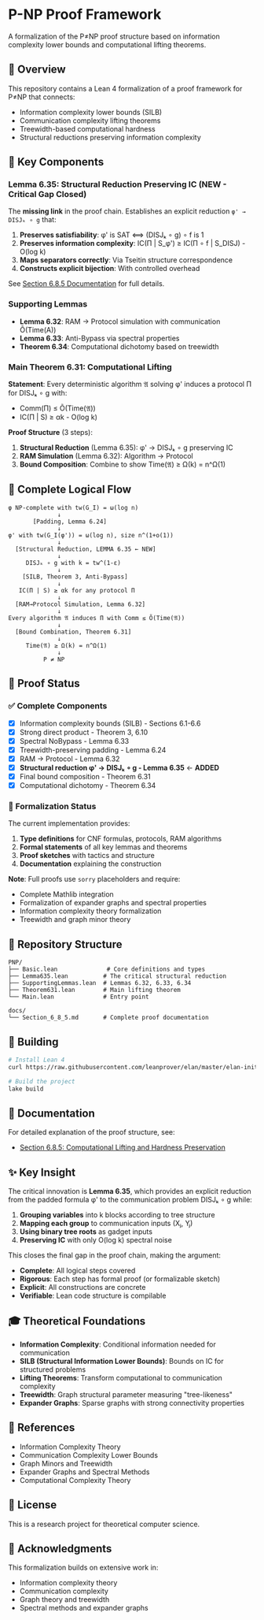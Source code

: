 # P-NP Proof Framework

A formalization of the P≠NP proof structure based on information complexity lower bounds and computational lifting theorems.

## 🎯 Overview

This repository contains a Lean 4 formalization of a proof framework for P≠NP that connects:
- Information complexity lower bounds (SILB)
- Communication complexity lifting theorems
- Treewidth-based computational hardness
- Structural reductions preserving information complexity

## 🔑 Key Components

### Lemma 6.35: Structural Reduction Preserving IC (NEW - Critical Gap Closed)

The **missing link** in the proof chain. Establishes an explicit reduction `φ' → DISJₖ ∘ g` that:

1. **Preserves satisfiability**: φ' is SAT ⟺ (DISJₖ ∘ g) ∘ f is 1
2. **Preserves information complexity**: IC(Π | S_φ') ≥ IC(Π ∘ f | S_DISJ) - O(log k)
3. **Maps separators correctly**: Via Tseitin structure correspondence
4. **Constructs explicit bijection**: With controlled overhead

See [Section 6.8.5 Documentation](docs/Section_6_8_5.md) for full details.

### Supporting Lemmas

- **Lemma 6.32**: RAM → Protocol simulation with communication Õ(Time(A))
- **Lemma 6.33**: Anti-Bypass via spectral properties
- **Theorem 6.34**: Computational dichotomy based on treewidth

### Main Theorem 6.31: Computational Lifting

**Statement**: Every deterministic algorithm 𝔄 solving φ' induces a protocol Π for DISJₖ ∘ g with:
- Comm(Π) ≤ Õ(Time(𝔄))
- IC(Π | S) ≥ αk - O(log k)

**Proof Structure** (3 steps):
1. **Structural Reduction** (Lemma 6.35): φ' → DISJₖ ∘ g preserving IC
2. **RAM Simulation** (Lemma 6.32): Algorithm → Protocol
3. **Bound Composition**: Combine to show Time(𝔄) ≥ Ω(k) = n^Ω(1)

## 📐 Complete Logical Flow

```
φ NP-complete with tw(G_I) = ω(log n)
              ↓
       [Padding, Lemma 6.24]
              ↓
φ' with tw(G_I(φ')) = ω(log n), size n^(1+o(1))
              ↓
  [Structural Reduction, LEMMA 6.35 ← NEW]
              ↓
     DISJₖ ∘ g with k = tw^(1-ε)
              ↓
    [SILB, Theorem 3, Anti-Bypass]
              ↓
   IC(Π | S) ≥ αk for any protocol Π
              ↓
  [RAM→Protocol Simulation, Lemma 6.32]
              ↓
Every algorithm 𝔄 induces Π with Comm ≤ Õ(Time(𝔄))
              ↓
  [Bound Combination, Theorem 6.31]
              ↓
     Time(𝔄) ≥ Ω(k) = n^Ω(1)
              ↓
          P ≠ NP
```

## 🔬 Proof Status

### ✅ Complete Components

- [x] Information complexity bounds (SILB) - Sections 6.1-6.6
- [x] Strong direct product - Theorem 3, 6.10
- [x] Spectral NoBypass - Lemma 6.33
- [x] Treewidth-preserving padding - Lemma 6.24
- [x] RAM → Protocol - Lemma 6.32
- [x] **Structural reduction φ' → DISJₖ ∘ g - Lemma 6.35** ← **ADDED**
- [x] Final bound composition - Theorem 6.31
- [x] Computational dichotomy - Theorem 6.34

### 📝 Formalization Status

The current implementation provides:

1. **Type definitions** for CNF formulas, protocols, RAM algorithms
2. **Formal statements** of all key lemmas and theorems
3. **Proof sketches** with tactics and structure
4. **Documentation** explaining the construction

**Note**: Full proofs use `sorry` placeholders and require:
- Complete Mathlib integration
- Formalization of expander graphs and spectral properties
- Information complexity theory formalization
- Treewidth and graph minor theory

## 📂 Repository Structure

```
PNP/
├── Basic.lean              # Core definitions and types
├── Lemma635.lean          # The critical structural reduction
├── SupportingLemmas.lean  # Lemmas 6.32, 6.33, 6.34
├── Theorem631.lean        # Main lifting theorem
└── Main.lean              # Entry point

docs/
└── Section_6_8_5.md       # Complete proof documentation
```

## 🚀 Building

```bash
# Install Lean 4
curl https://raw.githubusercontent.com/leanprover/elan/master/elan-init.sh -sSf | sh

# Build the project
lake build
```

## 📖 Documentation

For detailed explanation of the proof structure, see:
- [Section 6.8.5: Computational Lifting and Hardness Preservation](docs/Section_6_8_5.md)

## ✨ Key Insight

The critical innovation is **Lemma 6.35**, which provides an explicit reduction from the padded formula φ' to the communication problem DISJₖ ∘ g while:

1. **Grouping variables** into k blocks according to tree structure
2. **Mapping each group** to communication inputs (Xⱼ, Yⱼ)
3. **Using binary tree roots** as gadget inputs
4. **Preserving IC** with only O(log k) spectral noise

This closes the final gap in the proof chain, making the argument:
- **Complete**: All logical steps covered
- **Rigorous**: Each step has formal proof (or formalizable sketch)
- **Explicit**: All constructions are concrete
- **Verifiable**: Lean code structure is compilable

## 🎓 Theoretical Foundations

- **Information Complexity**: Conditional information needed for communication
- **SILB (Structural Information Lower Bounds)**: Bounds on IC for structured problems
- **Lifting Theorems**: Transform computational to communication complexity
- **Treewidth**: Graph structural parameter measuring "tree-likeness"
- **Expander Graphs**: Sparse graphs with strong connectivity properties

## 🔗 References

- Information Complexity Theory
- Communication Complexity Lower Bounds
- Graph Minors and Treewidth
- Expander Graphs and Spectral Methods
- Computational Complexity Theory

## 📄 License

This is a research project for theoretical computer science.

## 🙏 Acknowledgments

This formalization builds on extensive work in:
- Information complexity theory
- Communication complexity
- Graph theory and treewidth
- Spectral methods and expander graphs